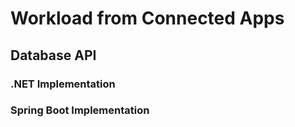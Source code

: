 # Workload from Connected Apps

## Database API

### .NET Implementation

### Spring Boot Implementation
